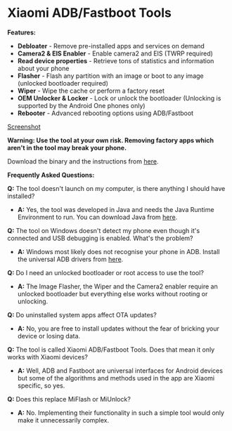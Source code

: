 # Xiaomi ADB/Fastboot Tools

**Features:**

* **Debloater** \- Remove pre-installed apps and services on demand
* **Camera2 & EIS Enabler** \- Enable camera2 and EIS (TWRP required)
* **Read device properties** \- Retrieve tons of statistics and information about your phone
* **Flasher** \- Flash any partition with an image or boot to any image (unlocked bootloader required)
* **Wiper** \- Wipe the cache or perform a factory reset
* **OEM Unlocker & Locker** \- Lock or unlock the bootloader \(Unlocking is supported by the Android One phones only\)
* **Rebooter** \- Advanced rebooting options using ADB/Fastboot

[Screenshot](https://i.imgur.com/F0Pd5l0.png)

**Warning: Use the tool at your own risk. Removing factory apps which aren't in the tool may break your phone.**

Download the binary and the instructions from [here](https://github.com/Saki-EU/XiaomiADBFastbootTools/releases/latest).

**Frequently Asked Questions:**

**Q:** The tool doesn't launch on my computer, is there anything I should have installed?

* **A:** Yes, the tool was developed in Java and needs the Java Runtime Environment to run. You can download Java from [here](https://java.com/en/download/).

**Q:** The tool on Windows doesn't detect my phone even though it's connected and USB debugging is enabled. What's the problem?

* **A:** Windows most likely does not recognise your phone in ADB. Install the universal ADB drivers from [here](http://dl.adbdriver.com/upload/adbdriver.zip).

**Q:** Do I need an unlocked bootloader or root access to use the tool?

* **A:** The Image Flasher, the Wiper and the Camera2 enabler require an unlocked bootloader but everything else works without rooting or unlocking.

**Q:** Do uninstalled system apps affect OTA updates?

* **A:** No, you are free to install updates without the fear of bricking your device or losing data.

**Q:** The tool is called Xiaomi ADB/Fastboot Tools. Does that mean it only works with Xiaomi devices?

* **A:** Well, ADB and Fastboot are universal interfaces for Android devices but some of the algorithms and methods used in the app are Xiaomi specific, so yes.

**Q:** Does this replace MiFlash or MiUnlock?

* **A:** No. Implementing their functionality in such a simple tool would only make it unnecessarily complex.
